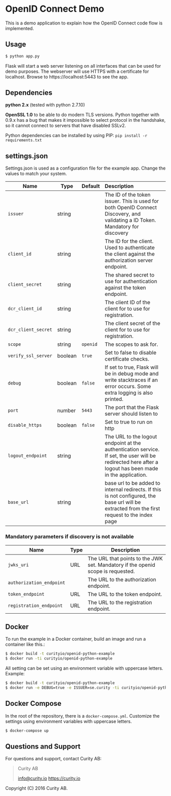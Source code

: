 # OpenID Connect Demo
This is a demo application to explain how the OpenID Connect code flow is implemented.

## Usage

```bash
$ python app.py
```

Flask will start a web server listening on all interfaces that can be used for demo purposes. The webserver will use HTTPS with a certificate for localhost.
Browse to https://localhost:5443 to see the app.

## Dependencies

**python 2.x** (tested with python 2.7.10)

**OpenSSL 1.0** to be able to do modern TLS versions. Python together with 0.9.x has a bug that makes it impossible to select protocol in the handshake, so it cannot connect to servers that have disabled SSLv2.

Python dependencies can be installed by using PIP: `pip install -r requirements.txt`

## settings.json
Settings.json is used as a configuration file for the example app. Change the values to match your system.

Name                | Type    | Default  | Description
--------------------| ------- | -------- | :---------------
`issuer`            | string  |          | The ID of the token issuer. This is used for both OpenID Connect Discovery, and validating a ID Token. Mandatory for discovery
`client_id`         | string  |          | The ID for the client. Used to authenticate the client against the authorization server endpoint.
`client_secret`     | string  |          | The shared secret to use for authentication against the token endpoint.
`dcr_client_id`     | string  |          | The client ID of the client for to use for registration.
`dcr_client_secret` | string  |          | The client secret of the client for to use for registration.
`scope`             | string  | `openid` | The scopes to ask for.
`verify_ssl_server` | boolean | `true`   | Set to false to disable certificate checks.
`debug`             | boolean | `false`  | If set to true, Flask will be in debug mode and write stacktraces if an error occurs. Some extra logging is also printed.
`port`              | number  | `5443`   | The port that the Flask server should listen to
`disable_https`     | boolean | `false`  | Set to true to run on http
`logout_endpoint`   | string  |          | The URL to the logout endpoint at the authentication service. If set, the user will be redirected here after a logout has been made in the application. 
`base_url`          | string  |          | base url to be added to internal redirects. If this is not configured, the base url will be extracted from the first request to the index page

### Mandatory parameters if discovery is not available
Name                     | Type |  Description
-------------------------|------|-------------
`jwks_uri`               | URL  |  The URL that points to the JWK set. Mandatory if the openid scope is requested.
`authorization_endpoint` |      |  The URL to the authorization endpoint.
`token_endpoint`         | URL  |  The URL to the token endpoint.
`registration_endpoint`  | URL  |  The URL to the registration endpoint.

## Docker
To run the example in a Docker container, build an image and run a container like this.:

```bash
$ docker build -t curityio/openid-python-example
$ docker run -ti curityio/openid-python-example

```
All setting can be set using an environment variable with uppercase letters. Example:
```bash
$ docker build -t curityio/openid-python-example
$ docker run -e DEBUG=true -e ISSUER=se.curity -ti curityio/openid-python-example
```
## Docker Compose
In the root of the repository, there is a `docker-compose.yml`. Customize the settings using environment variables with uppercase letters.

```bash
$ docker-compose up
```

## Questions and Support

For questions and support, contact Curity AB:

> Curity AB
>
> info@curity.io
> https://curity.io


Copyright (C) 2016 Curity AB.
